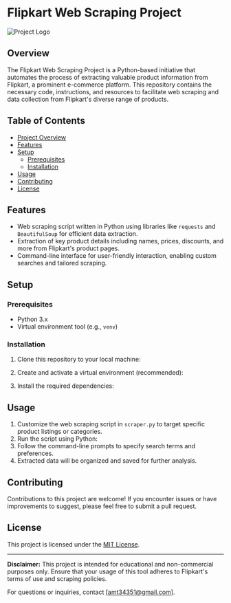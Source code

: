# Flipkart Web Scraping Project

![Project Logo](link_to_your_logo_image.png)

## Overview
The Flipkart Web Scraping Project is a Python-based initiative that automates the process of extracting valuable product information from Flipkart, a prominent e-commerce platform. This repository contains the necessary code, instructions, and resources to facilitate web scraping and data collection from Flipkart's diverse range of products.

## Table of Contents
- [Project Overview](#project-overview)
- [Features](#features)
- [Setup](#setup)
  - [Prerequisites](#prerequisites)
  - [Installation](#installation)
- [Usage](#usage)
- [Contributing](#contributing)
- [License](#license)

## Features
- Web scraping script written in Python using libraries like `requests` and `BeautifulSoup` for efficient data extraction.
- Extraction of key product details including names, prices, discounts, and more from Flipkart's product pages.
- Command-line interface for user-friendly interaction, enabling custom searches and tailored scraping.

## Setup

### Prerequisites
- Python 3.x
- Virtual environment tool (e.g., `venv`)

### Installation
1. Clone this repository to your local machine:

2. Create and activate a virtual environment (recommended):

3. Install the required dependencies:

## Usage
1. Customize the web scraping script in `scraper.py` to target specific product listings or categories.
2. Run the script using Python:
3. Follow the command-line prompts to specify search terms and preferences.
4. Extracted data will be organized and saved for further analysis.

## Contributing
Contributions to this project are welcome! If you encounter issues or have improvements to suggest, please feel free to submit a pull request.

## License
This project is licensed under the [MIT License](LICENSE).

---

**Disclaimer:** This project is intended for educational and non-commercial purposes only. Ensure that your usage of this tool adheres to Flipkart's terms of use and scraping policies.

For questions or inquiries, contact [amt34351@gmail.com].
